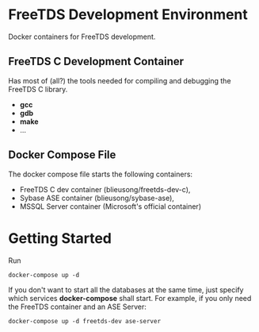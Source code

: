 # FreeTDS Development Environment
Docker containers for FreeTDS development.

## FreeTDS C Development Container
Has most of (all?) the tools needed for compiling and debugging the FreeTDS C library.
- **gcc**
- **gdb**
- **make**
- ...

## Docker Compose File
The docker compose file starts the following containers:
- FreeTDS C dev container (blieusong/freetds-dev-c),
- Sybase ASE container (blieusong/sybase-ase),
- MSSQL Server container (Microsoft's official container)

# Getting Started
Run
```
docker-compose up -d
```

If you don't want to start all the databases at the same time, just specify which services **docker-compose** shall start. For example, if you only need the FreeTDS container and an ASE Server:
```
docker-compose up -d freetds-dev ase-server
